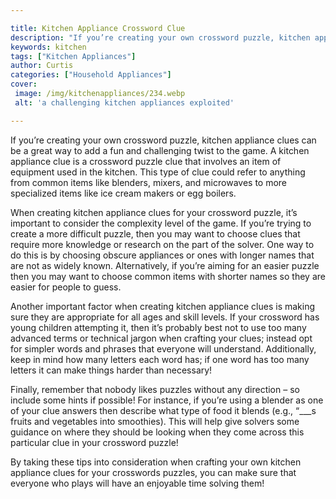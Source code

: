 ```yaml
---

title: Kitchen Appliance Crossword Clue
description: "If you’re creating your own crossword puzzle, kitchen appliance clues can be a great way to add a fun and challenging twist to the...get more detail"
keywords: kitchen
tags: ["Kitchen Appliances"]
author: Curtis
categories: ["Household Appliances"]
cover: 
 image: /img/kitchenappliances/234.webp
 alt: 'a challenging kitchen appliances exploited'

---
```


If you’re creating your own crossword puzzle, kitchen appliance clues can be a great way to add a fun and challenging twist to the game. A kitchen appliance clue is a crossword puzzle clue that involves an item of equipment used in the kitchen. This type of clue could refer to anything from common items like blenders, mixers, and microwaves to more specialized items like ice cream makers or egg boilers.

When creating kitchen appliance clues for your crossword puzzle, it’s important to consider the complexity level of the game. If you’re trying to create a more difficult puzzle, then you may want to choose clues that require more knowledge or research on the part of the solver. One way to do this is by choosing obscure appliances or ones with longer names that are not as widely known. Alternatively, if you’re aiming for an easier puzzle then you may want to choose common items with shorter names so they are easier for people to guess.

Another important factor when creating kitchen appliance clues is making sure they are appropriate for all ages and skill levels. If your crossword has young children attempting it, then it’s probably best not to use too many advanced terms or technical jargon when crafting your clues; instead opt for simpler words and phrases that everyone will understand. Additionally, keep in mind how many letters each word has; if one word has too many letters it can make things harder than necessary!

Finally, remember that nobody likes puzzles without any direction – so include some hints if possible! For instance, if you’re using a blender as one of your clue answers then describe what type of food it blends (e.g., “___s fruits and vegetables into smoothies). This will help give solvers some guidance on where they should be looking when they come across this particular clue in your crossword puzzle! 
 
By taking these tips into consideration when crafting your own kitchen appliance clues for your crosswords puzzles, you can make sure that everyone who plays will have an enjoyable time solving them!
